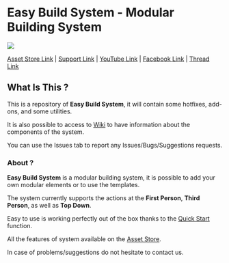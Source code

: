 # Easy Build System - Modular Building System

[![](https://gyazo.com/6510e91979bfdd8cca26947949d71bb5.png)](https://www.assetstore.unity3d.com/#!/content/45394)

[Asset Store Link](https://www.assetstore.unity3d.com/#!/content/45394) | [Support Link](https://www.assetstore.unity3d.com/#!/content/45394) | [YouTube Link](https://www.youtube.com/channel/UCpqX66gZrAtGJmXJA5k-ciw/) | [Facebook Link](https://www.facebook.com/AdsStudioQuebec/) | [Thread Link](https://forum.unity.com/threads/2017f-easy-build-system-official-thread.366086/)

## What Is This ?

This is a repository of **Easy Build System**, it will contain some hotfixes, add-ons, and some utilities.

It is also possible to access to [Wiki](https://github.com/) to have information about the components of the system.

You can use the Issues tab to report any Issues/Bugs/Suggestions requests.

### About ?

**Easy Build System** is a modular building system, it is possible to add your own modular elements or to use the templates.

The system currently supports the actions at the **First Person**, **Third Person**, as well as **Top Down**.

Easy to use is working perfectly out of the box thanks to the [Quick Start](https://www.adsstudio12.net/) function.

All the features of system available on the [Asset Store](https://www.assetstore.unity3d.com/#!/content/45394).

In case of problems/suggestions do not hesitate to contact us.

